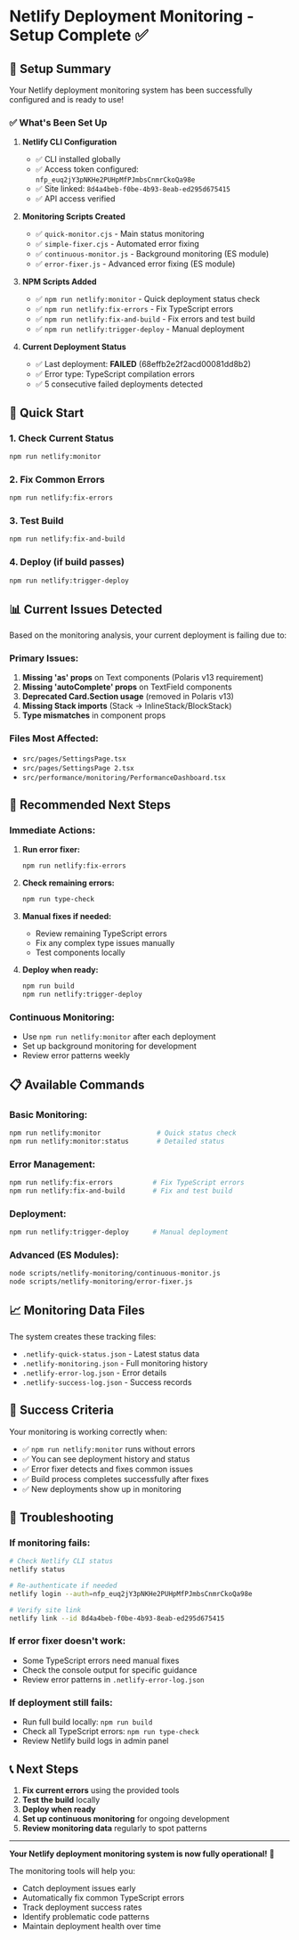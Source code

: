 # Netlify Deployment Monitoring - Setup Complete ✅

## 🎉 Setup Summary

Your Netlify deployment monitoring system has been successfully configured and is ready to use!

### ✅ What's Been Set Up

1. **Netlify CLI Configuration**
   - ✅ CLI installed globally
   - ✅ Access token configured: `nfp_euq2jY3pNKHe2PUHpMfPJmbsCnmrCkoQa98e`
   - ✅ Site linked: `8d4a4beb-f0be-4b93-8eab-ed295d675415`
   - ✅ API access verified

2. **Monitoring Scripts Created**
   - ✅ `quick-monitor.cjs` - Main status monitoring
   - ✅ `simple-fixer.cjs` - Automated error fixing
   - ✅ `continuous-monitor.js` - Background monitoring (ES module)
   - ✅ `error-fixer.js` - Advanced error fixing (ES module)

3. **NPM Scripts Added**
   - ✅ `npm run netlify:monitor` - Quick deployment status check
   - ✅ `npm run netlify:fix-errors` - Fix TypeScript errors
   - ✅ `npm run netlify:fix-and-build` - Fix errors and test build
   - ✅ `npm run netlify:trigger-deploy` - Manual deployment

4. **Current Deployment Status**
   - ✅ Last deployment: **FAILED** (68effb2e2f2acd00081dd8b2)
   - ✅ Error type: TypeScript compilation errors
   - ✅ 5 consecutive failed deployments detected

## 🚀 Quick Start

### 1. Check Current Status
```bash
npm run netlify:monitor
```

### 2. Fix Common Errors
```bash
npm run netlify:fix-errors
```

### 3. Test Build
```bash
npm run netlify:fix-and-build
```

### 4. Deploy (if build passes)
```bash
npm run netlify:trigger-deploy
```

## 📊 Current Issues Detected

Based on the monitoring analysis, your current deployment is failing due to:

### Primary Issues:
1. **Missing 'as' props** on Text components (Polaris v13 requirement)
2. **Missing 'autoComplete' props** on TextField components
3. **Deprecated Card.Section usage** (removed in Polaris v13)
4. **Missing Stack imports** (Stack → InlineStack/BlockStack)
5. **Type mismatches** in component props

### Files Most Affected:
- `src/pages/SettingsPage.tsx`
- `src/pages/SettingsPage 2.tsx`
- `src/performance/monitoring/PerformanceDashboard.tsx`

## 🔧 Recommended Next Steps

### Immediate Actions:
1. **Run error fixer:**
   ```bash
   npm run netlify:fix-errors
   ```

2. **Check remaining errors:**
   ```bash
   npm run type-check
   ```

3. **Manual fixes if needed:**
   - Review remaining TypeScript errors
   - Fix any complex type issues manually
   - Test components locally

4. **Deploy when ready:**
   ```bash
   npm run build
   npm run netlify:trigger-deploy
   ```

### Continuous Monitoring:
- Use `npm run netlify:monitor` after each deployment
- Set up background monitoring for development
- Review error patterns weekly

## 📋 Available Commands

### Basic Monitoring:
```bash
npm run netlify:monitor              # Quick status check
npm run netlify:monitor:status       # Detailed status
```

### Error Management:
```bash
npm run netlify:fix-errors          # Fix TypeScript errors
npm run netlify:fix-and-build       # Fix and test build
```

### Deployment:
```bash
npm run netlify:trigger-deploy      # Manual deployment
```

### Advanced (ES Modules):
```bash
node scripts/netlify-monitoring/continuous-monitor.js
node scripts/netlify-monitoring/error-fixer.js
```

## 📈 Monitoring Data Files

The system creates these tracking files:
- `.netlify-quick-status.json` - Latest status data
- `.netlify-monitoring.json` - Full monitoring history
- `.netlify-error-log.json` - Error details
- `.netlify-success-log.json` - Success records

## 🎯 Success Criteria

Your monitoring is working correctly when:
- ✅ `npm run netlify:monitor` runs without errors
- ✅ You can see deployment history and status
- ✅ Error fixer detects and fixes common issues
- ✅ Build process completes successfully after fixes
- ✅ New deployments show up in monitoring

## 🚨 Troubleshooting

### If monitoring fails:
```bash
# Check Netlify CLI status
netlify status

# Re-authenticate if needed
netlify login --auth=nfp_euq2jY3pNKHe2PUHpMfPJmbsCnmrCkoQa98e

# Verify site link
netlify link --id 8d4a4beb-f0be-4b93-8eab-ed295d675415
```

### If error fixer doesn't work:
- Some TypeScript errors need manual fixes
- Check the console output for specific guidance
- Review error patterns in `.netlify-error-log.json`

### If deployment still fails:
- Run full build locally: `npm run build`
- Check all TypeScript errors: `npm run type-check`
- Review Netlify build logs in admin panel

## 📞 Next Steps

1. **Fix current errors** using the provided tools
2. **Test the build** locally
3. **Deploy when ready**
4. **Set up continuous monitoring** for ongoing development
5. **Review monitoring data** regularly to spot patterns

---

**Your Netlify deployment monitoring system is now fully operational!** 🎉

The monitoring tools will help you:
- Catch deployment issues early
- Automatically fix common TypeScript errors
- Track deployment success rates
- Identify problematic code patterns
- Maintain deployment health over time